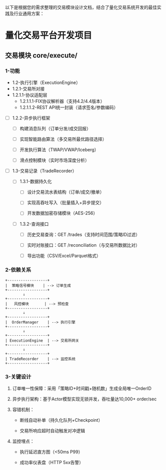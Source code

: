 以下是根据您的需求整理的交易模块设计文档，结合了量化交易系统开发的最佳实践及行业通用方案：

# 量化交易平台开发项目
## 交易模块 core/execute/
### 1-功能
- 1.2-执行引擎（ExecutionEngine）
 - 1.2.1-交易所对接
 - 1.2.1.1-协议适配层
   - 1.2.1.1.1-FIX协议解析器（支持4.2/4.4版本）
   - 1.2.1.1.2-REST API统一封装（请求签名/参数编码）

  
  - [ ] 1.2.2-异步执行框架

    - [ ] 构建消息队列（订单分发/成交回报）

    - [ ] 实现智能路由算法（多交易所最优路径选择）

    - [ ] 开发执行算法（TWAP/VWAP/Iceberg）

    - [ ] 滑点控制模块（实时市场深度分析）


- [ ] 1.3-交易记录（TradeRecorder）

  - [ ] 1.3.1-数据持久化

    - [ ] 设计交易流水表结构（订单/成交/撤单）

    - [ ] 实现高吞吐写入（批量插入+异步提交）

    - [ ] 开发数据加密存储模块（AES-256）

  
  - [ ] 1.3.2-查询接口

    - [ ] 历史交易查询：GET /trades（支持时间范围/策略ID过滤）

    - [ ] 实时对账接口：GET /reconciliation（与交易所数据比对）

    - [ ] 导出功能（CSV/Excel/Parquet格式）


### 2-依赖关系
```
+------------------+
|  策略信号模块    | --> 订单生成
+------------------+
        ↓
+------------------+
|   风控模块       | --> 预检查
+------------------+
        ↓
+------------------+
|  OrderManager    | --> 执行引擎
+------------------+
        ↓
+------------------+
| ExecutionEngine  | --> 交易所网关
+------------------+
        ↓
+------------------+
| TradeRecorder    | --> 监控系统
+------------------+
```

### 3-关键设计
1. 订单唯一性保障：采用「策略ID+时间戳+随机数」生成全局唯一OrderID
2. 异步执行架构：基于Actor模型实现无锁并发，吞吐量达10,000+ order/sec
3. 容错机制：
   - 断线自动补单（持久化队列+Checkpoint）

   - 交易所响应超时自动触发对冲逻辑

4. 监控埋点：
   - 执行延迟直方图（<50ms P99）

   - 成功率仪表盘（HTTP 5xx告警）
